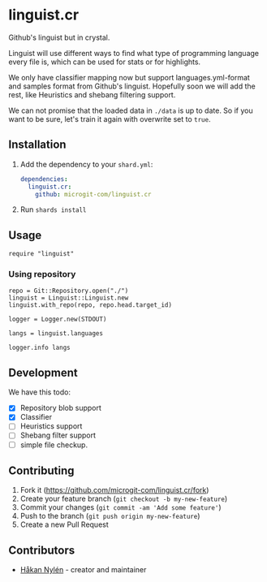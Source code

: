 # linguist.cr

Github's linguist but in crystal.

Linguist will use different ways to find what type of programming language every file is, which can be used for stats or for highlights.

We only have classifier mapping now but support languages.yml-format and samples format from Github's linguist. Hopefully soon we will add the rest, like Heuristics and shebang filtering support.

We can not promise that the loaded data in `./data` is up to date. So if you want to be sure, let's train it again with overwrite set to `true`.

## Installation

1. Add the dependency to your `shard.yml`:

   ```yaml
   dependencies:
     linguist.cr:
       github: microgit-com/linguist.cr
   ```

2. Run `shards install`

## Usage

```crystal
require "linguist"
```

### Using repository

```crystal
repo = Git::Repository.open("./")
linguist = Linguist::Linguist.new
linguist.with_repo(repo, repo.head.target_id)

logger = Logger.new(STDOUT)

langs = linguist.languages

logger.info langs
```

## Development

We have this todo:
- [x] Repository blob support
- [x] Classifier
- [ ] Heuristics support
- [ ] Shebang filter support
- [ ] simple file checkup.

## Contributing

1. Fork it (<https://github.com/microgit-com/linguist.cr/fork>)
2. Create your feature branch (`git checkout -b my-new-feature`)
3. Commit your changes (`git commit -am 'Add some feature'`)
4. Push to the branch (`git push origin my-new-feature`)
5. Create a new Pull Request

## Contributors

- [Håkan Nylén](https://github.com/confact) - creator and maintainer

